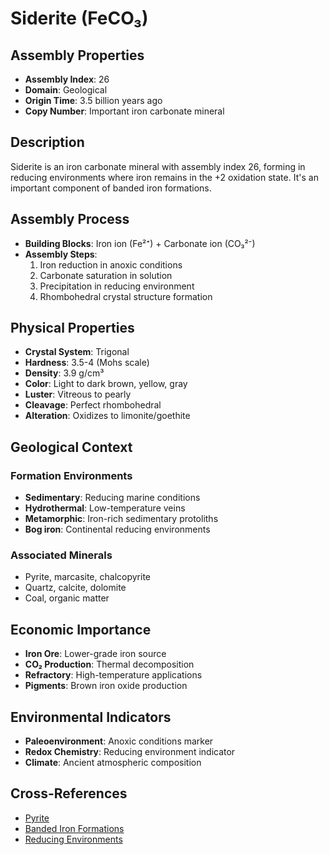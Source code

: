 # Siderite (FeCO₃)

## Assembly Properties
- **Assembly Index**: 26
- **Domain**: Geological
- **Origin Time**: 3.5 billion years ago
- **Copy Number**: Important iron carbonate mineral

## Description

Siderite is an iron carbonate mineral with assembly index 26, forming in reducing environments where iron remains in the +2 oxidation state. It's an important component of banded iron formations.

## Assembly Process

- **Building Blocks**: Iron ion (Fe²⁺) + Carbonate ion (CO₃²⁻)
- **Assembly Steps**:
  1. Iron reduction in anoxic conditions
  2. Carbonate saturation in solution
  3. Precipitation in reducing environment
  4. Rhombohedral crystal structure formation

## Physical Properties

- **Crystal System**: Trigonal
- **Hardness**: 3.5-4 (Mohs scale)
- **Density**: 3.9 g/cm³
- **Color**: Light to dark brown, yellow, gray
- **Luster**: Vitreous to pearly
- **Cleavage**: Perfect rhombohedral
- **Alteration**: Oxidizes to limonite/goethite

## Geological Context

### Formation Environments
- **Sedimentary**: Reducing marine conditions
- **Hydrothermal**: Low-temperature veins
- **Metamorphic**: Iron-rich sedimentary protoliths
- **Bog iron**: Continental reducing environments

### Associated Minerals
- Pyrite, marcasite, chalcopyrite
- Quartz, calcite, dolomite
- Coal, organic matter

## Economic Importance

- **Iron Ore**: Lower-grade iron source
- **CO₂ Production**: Thermal decomposition
- **Refractory**: High-temperature applications
- **Pigments**: Brown iron oxide production

## Environmental Indicators

- **Paleoenvironment**: Anoxic conditions marker
- **Redox Chemistry**: Reducing environment indicator
- **Climate**: Ancient atmospheric composition

## Cross-References

- [Pyrite](/domains/geological/minerals/sulfides/pyrite.md)
- [Banded Iron Formations](/domains/geological/formations/bif.md)
- [Reducing Environments](/domains/geological/processes/reducing_environments.md)